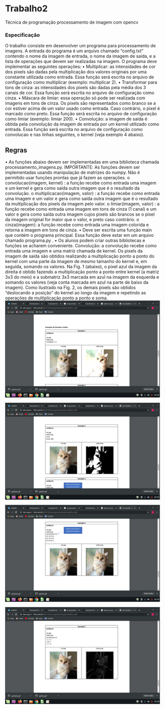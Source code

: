 # Trabalho2
Técnica de programação processamento de imagem com opencv

### Especificação
O trabalho consiste em desenvolver um programa para processamento de imagens. A entrada do
programa é um arquivo chamado “config.txt” contendo o nome da imagem de entrada, o nome da
imagem de saída, e a lista de operações que devem ser realizadas na imagem.
O programa deve implementar as seguintes operações:
• Multiplicar: as intensidades de cor dos pixels são dadas pela multiplicação dos valores
originais por uma constante utilizada como entrada. Essa função será escrita no arquivo de
configuração como multiplicar <valor> (exemplo: multiplicar 2).
• Transformar para tons de cinza: as intensidades dos pixels são dadas pela média dos 3 canais
de cor. Essa função será escrita no arquivo de configuração como cinza.
• Máscara de limiar: essa operação só pode ser realizada com imagens em tons de cinza. Os
pixels são representados como branco se a cor estiver acima de um valor usado como
entrada. Caso contrário, o pixel é marcado como preto. Essa função será escrita no arquivo
de configuração como limiar <valor> (exemplo: limiar 200).
• Convolução: a imagem de saída é obtida pela convolução da imagem de entrada por um
kernel utilizado como entrada. Essa função será escrita no arquivo de configuração como
convolucao <numero de linhas do kernel> <numero de colunas do kernel> e nas linhas
seguintes, o kernel (veja exemplo 4 abaixo). 
  
##  Regras
• As funções abaixo devem ser implementadas em uma biblioteca chamada
processamento_imagens.py. IMPORTANTE: As funções devem ser implementadas usando
manipulação de matrizes do numpy. Não é permitido usar funções prontas que já fazem as
operações.
o convolucao(imagem, kernel) : a função recebe como entrada uma imagem e um
kernel e gera como saída outra imagem que é o resultado da convolução.
o multiplicacao(imagem, valor) : a função recebe como entrada uma imagem e um valor
e gera como saída outra imagem que é o resultado da multiplicação dos pixels da
imagem pelo valor.
o limiar(imagem, valor) : a função recebe como entrada uma imagem em tons de cinza
(1 canal) e um valor e gera como saída outra imagem cujos pixels são brancos se o
pixel da imagem original for maior que o valor, e preto caso contrário.
o cinza(imagem): a função recebe como entrada uma imagem colorida e retorna a
imagem em tons de cinza.
• Deve ser escrita uma função main que contém o programa principal. Essa função deve estar
em um arquivo chamado programa.py .
• Os alunos podem criar outras bibliotecas e funções se acharem conveniente.
Convolução: a convolução recebe como entrada uma imagem e uma matriz chamada de kernel. Os
pixels da imagem de saída são obtidos realizando a multiplicação ponto a ponto do kernel com uma
parte da imagem de mesmo tamanho do kernel e, em seguida, somando os valores. Na Fig. 1
(abaixo), o pixel azul da imagem da direita é obtido fazendo a multiplicação ponto a ponto entre
kernel (a matriz 3x3 do meio) e a submatriz 3x3 marcada em azul na imagem da esquerda e
somando os valores (veja conta marcada em azul na parte de baixo da imagem). Como ilustrado na
Fig. 2, os demais pixels são obtidos “deslocando a posição” do kernel ao longo da imagem e
repetindo as operações de multiplicação ponto a ponto e soma. 
![imagem](https://github.com/ifeslopes/trabalho2/blob/master/Captura1.png)

![imagem](https://github.com/ifeslopes/trabalho2/blob/master/Captura2.png)

![imagem](https://github.com/ifeslopes/trabalho2/blob/master/capetura3.png)

![imagem](https://github.com/ifeslopes/trabalho2/blob/master/Captura%205.png)
